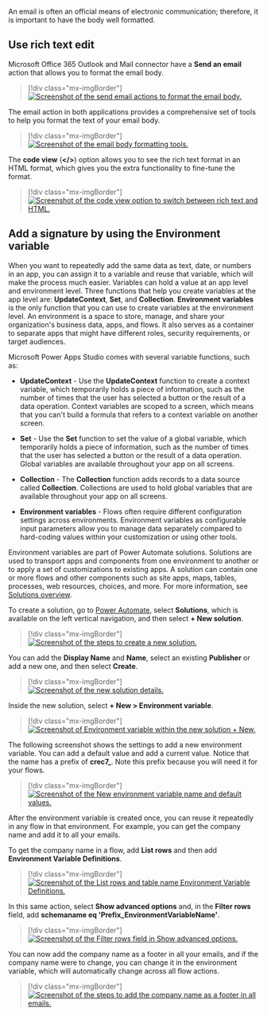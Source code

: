An email is often an official means of electronic communication; therefore, it is important to have the body well formatted.

## Use rich text edit

Microsoft Office 365 Outlook and Mail connector have a **Send an email** action that allows you to format the email body.

> [!div class="mx-imgBorder"]
> [![Screenshot of the send email actions to format the email body.](../media/send-email-actions.png)](../media/send-email-actions.png#lightbox)

The email action in both applications provides a comprehensive set of tools to help you format the text of your email body.

> [!div class="mx-imgBorder"]
> [![Screenshot of the email body formatting tools.](../media/rich-text.png)](../media/rich-text.png#lightbox)

The **code view** (**</>**) option allows you to see the rich text format in an HTML format, which gives you the extra functionality to fine-tune the format.

> [!div class="mx-imgBorder"]
> [![Screenshot of the code view option to switch between rich text and HTML.](../media/code-view.png)](../media/code-view.png#lightbox)

## Add a signature by using the Environment variable

When you want to repeatedly add the same data as text, date, or numbers in an app, you can assign it to a variable and reuse that variable, which will make the process much easier. Variables can hold a value at an app level and environment level. Three functions that help you create variables at the app level are: **UpdateContext**, **Set**, and **Collection**. **Environment variables** is the only function that you can use to create variables at the environment level. An environment is a space to store, manage, and share your organization's business data, apps, and flows. It also serves as a container to separate apps that might have different roles, security requirements, or target audiences.

Microsoft Power Apps Studio comes with several variable functions, such as:

- **UpdateContext** - Use the **UpdateContext** function to create a context variable, which temporarily holds a piece of information, such as the number of times that the user has selected a button or the result of a data operation. Context variables are scoped to a screen, which means that you can't build a formula that refers to a context variable on another screen.

- **Set** - Use the **Set** function to set the value of a global variable, which temporarily holds a piece of information, such as the number of times that the user has selected a button or the result of a data operation. Global variables are available throughout your app on all screens.

- **Collection** - The **Collection** function adds records to a data source called **Collection**. Collections are used to hold global variables that are available throughout your app on all screens.

- **Environment variables** - Flows often require different configuration settings across environments. Environment variables as configurable input parameters allow you to manage data separately compared to hard-coding values within your customization or using other tools.

Environment variables are part of Power Automate solutions. Solutions are used to transport apps and components from one environment to another or to apply a set of customizations to existing apps. A solution can contain one or more flows and other components such as site apps, maps, tables, processes, web resources, choices, and more. For more information, see [Solutions overview](https://docs.microsoft.com/powerapps/maker/data-platform/solutions-overview/?azure-portal=true).

To create a solution, go to [Power Automate](https://us.flow.microsoft.com/?azure-portal=true), select **Solutions**, which is available on the left vertical navigation, and then select **+ New solution**.

> [!div class="mx-imgBorder"]
> [![Screenshot of the steps to create a new solution.](../media/environment-variable.png)](../media/environment-variable.png#lightbox)

You can add the **Display Name** and **Name**, select an existing **Publisher** or add a new one, and then select **Create**.

> [!div class="mx-imgBorder"]
> [![Screenshot of the new solution details.](../media/new-solution.png)](../media/new-solution.png#lightbox)

Inside the new solution, select **+ New > Environment variable**.

> [!div class="mx-imgBorder"]
> [![Screenshot of Environment variable within the new solution + New.](../media/new-environment.png)](../media/new-environment.png#lightbox)

The following screenshot shows the settings to add a new environment variable. You can add a default value and add a current value. Notice that the name has a prefix of **crec7_**. Note this prefix because you will need it for your flows.

> [!div class="mx-imgBorder"]
> [![Screenshot of the New environment variable name and default values.](../media/new-environment-variable.png)](../media/new-environment-variable.png#lightbox)

After the environment variable is created once, you can reuse it repeatedly in any flow in that environment. For example, you can get the company name and add it to all your emails.

To get the company name in a flow, add **List rows** and then add **Environment Variable Definitions**.

> [!div class="mx-imgBorder"]
> [![Screenshot of the List rows and table name Environment Variable Definitions.](../media/environment-variable-definitions.png)](../media/environment-variable-definitions.png#lightbox)

In this same action, select **Show advanced options** and, in the **Filter rows** field, add **schemaname eq 'Prefix_EnvironmentVariableName'**.

> [!div class="mx-imgBorder"]
> [![Screenshot of the Filter rows field in Show advanced options.](../media/filter-rows.png)](../media/filter-rows.png#lightbox)

You can now add the company name as a footer in all your emails, and if the company name were to change, you can change it in the environment variable, which will automatically change across all flow actions.

> [!div class="mx-imgBorder"]
> [![Screenshot of the steps to add the company name as a footer in all emails.](../media/apply-company-name.png)](../media/apply-company-name.png#lightbox)
